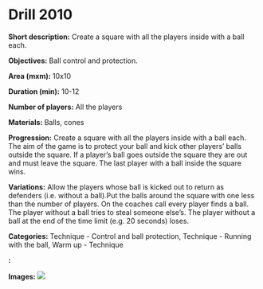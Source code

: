 # Drill 2010

**Short description:**
Create a square with all the players inside with a ball each.

**Objectives:**
Ball control and protection.

**Area (mxm):**
10x10

**Duration (min):**
10-12

**Number of players:**
All the players

**Materials:**
Balls, cones

**Progression:**
Create a square with all the players inside with a ball each. The aim of the game is to protect your ball and kick other players’ balls outside the square. If a player’s ball goes outside the square they are out and must leave the square. The last player with a ball inside the square wins.

**Variations:**
Allow the players whose ball is kicked out to return as defenders (i.e. without a ball).Put the balls around the square with one less than the number of players. On the coaches call every player finds a ball. The player without a ball tries to steal someone else’s. The player without a ball at the end of the time limit (e.g. 20 seconds) loses.

**Categories:**
Technique - Control and ball protection, Technique - Running with the ball, Warm up - Technique

**:**


**Images:**
![](https://www.coachingfutsal.com/\images\d3996883-77fc-4af9-b9dc-51ad83b4aede_078.png)

